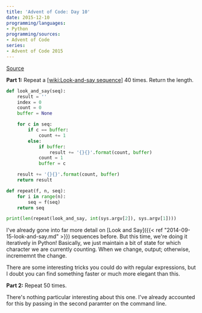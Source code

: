 ```yaml
---
title: 'Advent of Code: Day 10'
date: 2015-12-10
programming/languages:
- Python
programming/sources:
- Advent of Code
series:
- Advent of Code 2015
---
```

<a href="http://adventofcode.com/2015/day/10">Source</a>

**Part 1:** Repeat a [[wiki:Look-and-say sequence]]() 40 times. Return the length.

<!--more-->

```python
def look_and_say(seq):
    result = ''
    index = 0
    count = 0
    buffer = None

    for c in seq:
        if c == buffer:
            count += 1
        else:
            if buffer:
                result += '{}{}'.format(count, buffer)
            count = 1
            buffer = c

    result += '{}{}'.format(count, buffer)
    return result

def repeat(f, n, seq):
    for i in range(n):
        seq = f(seq)
    return seq

print(len(repeat(look_and_say, int(sys.argv[2]), sys.argv[1])))
```

I've already gone into far more detail on [Look and Say]({{< ref "2014-09-15-look-and-say.md" >}}) sequences before. But this time, we're doing it iteratively in Python! Basically, we just maintain a bit of state for which character we are currently counting. When we change, output; otherwise, incrememnt the change.

There are some interesting tricks you could do with regular expressions, but I doubt you can find something faster or much more elegant than this.

**Part 2:** Repeat 50 times.

There's nothing particular interesting about this one. I've already accounted for this by passing in the second paramter on the command line.
